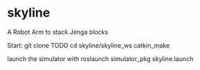 # skyline
A Robot Arm to stack Jenga blocks


Start:
git clone TODO
cd skyline/skyline_ws
catkin_make

launch the simulator with
roslaunch simulator_pkg skyline.launch


